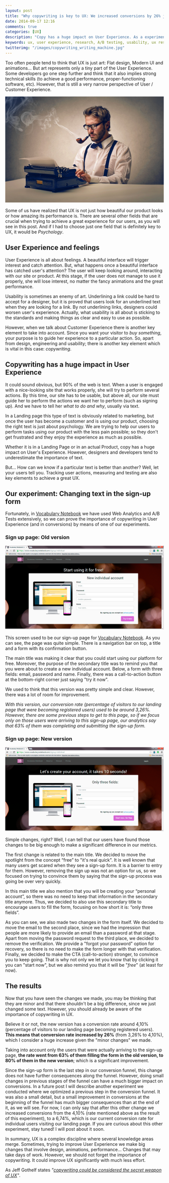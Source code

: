 ```yaml
---
layout: post
title: "Why copywriting is key to UX: We increased conversions by 26% just changing some text"
date: 2014-09-17 12:16
comments: true
categories: [UX]
description: "Copy has a huge impact on User Experience. As a experiment, we made a few changes to the text of our sign-up form and conversions increased significantly"
keywords: ux, user experience, research, A/B testing, usability, ux research, interfaces
twitterimg: "/images/copywriting_writing_machine.jpg"
---
```

Too often people tend to think that UX is just art: Flat design, Modern UI and animations... But art represents only a tiny part of the User Experience. Some developers go one step further and think that it also implies strong technical skills (to achieve a good performance, proper-functioning software, etc). However, that is still a very narrow perspective of User / Customer Experience. 

<img src="/images/copywriting_writing_machine.jpg" alt="Picture of a man using a writing machine and smoking with a pipe" />

Some of us have realized that UX is not just how beautiful our product looks or how amazing its performance is. There are several other fields that are crucial when trying to achieve a great experience for our users, as you will see in this post. And if I had to choose just one field that is definitely key to UX, it would be <em>Psychology</em>.

<!-- More -->

<h2>User Experience and feelings</h2>

User Experience is all about feelings. A beautiful interface will trigger interest and catch attention. But, what happens once a beautiful interface has catched user's attention? The user will keep looking around, interacting with our site or product. At this stage, if the user does not manage to use it properly, she will lose interest, no matter the fancy animations and the great performance. 

Usability is sometimes an enemy of art. Underlining a link could be hard to accept for a designer, but it is proved that users look for an underlined text when they are looking for a link. By not underlining links, designers could worsen user's experience. Actually, what usability is all about is sticking to the standards and making things as clear and easy to use as possible.

However, when we talk about Customer Experience there is another key element to take into account. Since you want your visitor to <em>buy something</em>, your purpose is to guide her experience to a particular action. So, apart from design, engineering and usability; there is another key element which is vital in this case: <em>copywriting</em>. 

<h2>Copywriting has a huge impact in User Experience</h2>

It could sound obvious, but 90% of the web is text. When a user is engaged with a nice-looking site that works properly, she will try to perform several actions. By this time, our site has to be usable, but above all, our site must guide her to perform the actions we want her to perform (such as signing up). And we have to tell her <em>what to do and why</em>, usually via text.

In a Landing page this type of text is obviously related to marketing, but once the user has become a customer and is using our product, choosing the right text is just about psychology. We are trying to help our users to perform tasks using our product with the less pain possible; so they don't get frustrated and they enjoy the experience as much as possible.

Whether it is in a Landing Page or in an actual Product, copy has a huge impact on User's Experience. However, designers and developers tend to underestimate the importance of text.

But… How can we know if a particular text is better than another? Well, let your users tell you. Tracking user actions, measuring and testing are also key elements to achieve a great UX. 

<h2>Our experiment: Changing text in the sign-up form</h2>

Fortunately, in <a href="http://www.vocabularynotebook.com">Vocabulary Notebook</a> we have used Web Analytics and A/B Tests extensively, so we can prove the importance of copywriting in User Experience (and in conversions) by means of one of our experiments.

<h3>Sign up page: Old version</h3>

<img src="/images/screenshot_old_signup.png" alt="Screenshot of the Old sign-up form of Vocabulary Notebook" />

This screen used to be our sign-up page for <a href="http://www.vocabularynotebook.com">Vocabulary Notebook</a>. As you can see, the page was quite simple. There is a navigation bar on top, a title and a form with its confirmation button.

The main title was making it clear that you could start using our platform for free. Moreover, the purpose of the secondary title was to remind you that you were about to create a new individual account. Below, a form with three fields: email, password and name. Finally, there was a call-to-action button at the bottom-right corner just saying "try it now". 

We used to think that this version was pretty simple and clear. However, there was a lot of room for improvement.

<em>With this version, our conversion rate (percentage of visitors to our landing page that were becoming registered users) used to be around 3,26%. However, there are some previous steps to get to this page, so if we focus only on those users were arriving to this sign-up page, our analytics say that 63% of them was completing and submitting the sign-up form.</em>

<h3>Sign up page: New version</h3>

<img src="/images/screenshot_new_signup.png" alt="Screenshot of the New sign-up form of Vocabulary Notebook" />

Simple changes, right? Well, I can tell that our users have found those changes to be big enough to make a significant difference in our metrics.

The first change is related to the main title. We decided to move the spotlight from the concept “free” to "it's real quick". It is well known that many users get scared when they see a sign-up form. It is a barrier to entry for them. However, removing the sign up was not an option for us, so we focused on trying to convince them by saying that the sign-up process was going be over very quickly.

In this main title we also mention that you will be creating your “personal account”, so there was no need to keep that information in the secondary title anymore. Thus, we decided to also use this secondary title to encourage users to fill the form, focusing on how short it is: “only three fields”.

As you can see, we also made two changes in the form itself. We decided to move the email to the second place, since we had the impression that people are more likely to provide an email than a password at that stage. Apart from moving the password request to the third place, we decided to remove the verification. We provide a "forgot your password" option for recovery, so there is no need to make the form longer with that verification.
Finally, we decided to make the CTA (call-to-action) stronger, to convince you to keep going. That is why not only we let you know that by clicking it you can "start now", but we also remind you that it will be "<em>free</em>" (at least for now).

<h2>The results</h2>

Now that you have seen the changes we made, you may be thinking that they are minor and that there shouldn't be a big difference, since we just changed some text. However, you should already be aware of the importance of copywriting in UX.

Believe it or not, the new version has a conversion rate around 4,10% (percentage of visitors to our landing page becoming registered users). <strong>This means that conversion rate increased by 26%</strong> (from 3,26% to 4,10%), which I consider a huge increase given the "minor changes" we made.

Taking into account only the users that were actually arriving to the sign-up page, <strong>the rate went from 63% of them filling the form in the old version, to 80% of them in the new version</strong>; which is a significant improvement.

Since the sign-up form is the last step in our conversion funnel, this change does not have further consequences along the funnel. However, doing small changes in previous stages of the funnel can have a much bigger impact on conversions. In a future post I will describe another experiment we conducted where we optimized a previous step in the conversion funnel. It was also a small detail, but a small improvement in conversions at the beginning of the funnel has much bigger consequences than at the end of it, as we will see. For now, I can only say that after this other change we increased conversions from the 4,10% (rate mentioned above as the result of this experiment), to a 6,74%, which is our current conversion rate for individual users visiting our landing page. If you are curious about this other experiment, stay tuned! I will post about it soon.

In summary, UX is a complex discipline where several knowledge areas merge. Sometimes, trying to improve User Experience we make big changes that involve design, animations, performance… Changes that may take days of work. However, we should not forget the importance of copywriting. It could improve UX significantly with much less effort.

As Jeff Gothelf states <em>"<a href="http://www.jeffgothelf.com/blog/the-secret-weapon-of-ux-copywriting/#sthash.asXhCmK5.dpbs">copywriting could be considered the secret weapon of UX</a>"</em>.
 

